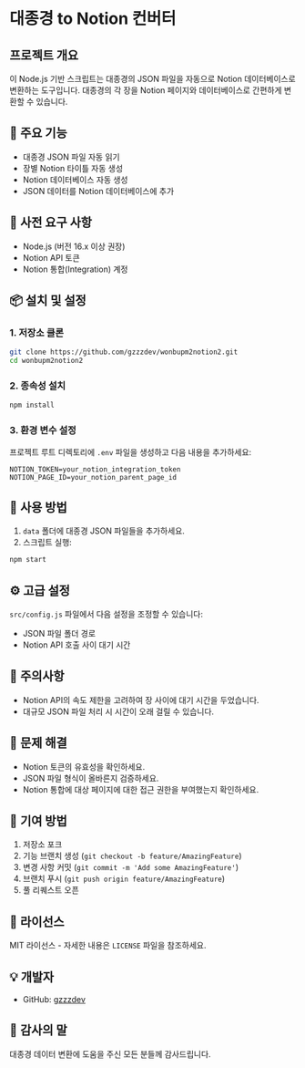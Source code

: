 # 대종경 to Notion 컨버터

## 프로젝트 개요

이 Node.js 기반 스크립트는 대종경의 JSON 파일을 자동으로 Notion 데이터베이스로 변환하는 도구입니다. 대종경의 각 장을 Notion 페이지와 데이터베이스로 간편하게 변환할 수 있습니다.

## 🌟 주요 기능

- 대종경 JSON 파일 자동 읽기
- 장별 Notion 타이틀 자동 생성
- Notion 데이터베이스 자동 생성
- JSON 데이터를 Notion 데이터베이스에 추가

## 🔧 사전 요구 사항

- Node.js (버전 16.x 이상 권장)
- Notion API 토큰
- Notion 통합(Integration) 계정

## 📦 설치 및 설정

### 1. 저장소 클론
```bash
git clone https://github.com/gzzzdev/wonbupm2notion2.git
cd wonbupm2notion2
```

### 2. 종속성 설치
```bash
npm install
```

### 3. 환경 변수 설정
프로젝트 루트 디렉토리에 `.env` 파일을 생성하고 다음 내용을 추가하세요:
```
NOTION_TOKEN=your_notion_integration_token
NOTION_PAGE_ID=your_notion_parent_page_id
```

## 🚀 사용 방법

1. `data` 폴더에 대종경 JSON 파일들을 추가하세요.
2. 스크립트 실행:
```bash
npm start
```

## ⚙️ 고급 설정

`src/config.js` 파일에서 다음 설정을 조정할 수 있습니다:
- JSON 파일 폴더 경로
- Notion API 호출 사이 대기 시간

## 🛑 주의사항

- Notion API의 속도 제한을 고려하여 장 사이에 대기 시간을 두었습니다.
- 대규모 JSON 파일 처리 시 시간이 오래 걸릴 수 있습니다.

## 📝 문제 해결

- Notion 토큰의 유효성을 확인하세요.
- JSON 파일 형식이 올바른지 검증하세요.
- Notion 통합에 대상 페이지에 대한 접근 권한을 부여했는지 확인하세요.

## 🤝 기여 방법

1. 저장소 포크
2. 기능 브랜치 생성 (`git checkout -b feature/AmazingFeature`)
3. 변경 사항 커밋 (`git commit -m 'Add some AmazingFeature'`)
4. 브랜치 푸시 (`git push origin feature/AmazingFeature`)
5. 풀 리퀘스트 오픈

## 📄 라이선스

MIT 라이선스 - 자세한 내용은 `LICENSE` 파일을 참조하세요.

## 💡 개발자

- GitHub: [gzzzdev](https://github.com/gzzzdev)

## 🙏 감사의 말

대종경 데이터 변환에 도움을 주신 모든 분들께 감사드립니다.

